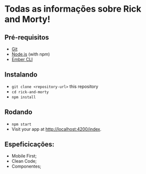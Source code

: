 # Todas as informações sobre Rick and Morty!

## Pré-requisitos

* [Git](https://git-scm.com/)
* [Node.js](https://nodejs.org/) (with npm)
* [Ember CLI](https://cli.emberjs.com/release/)

## Instalando

* `git clone <repository-url>` this repository
* `cd rick-and-morty`
* `npm install`

## Rodando

* `npm start`
* Visit your app at [http://localhost:4200/index](http://localhost:4200/index).

## Espeficicações:
- Mobile First;
- Clean Code;
- Componentes;
